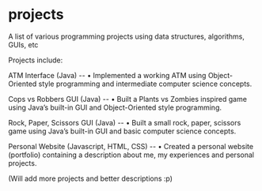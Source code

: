 # projects
A list of various programming projects using data structures, algorithms, GUIs, etc

Projects include:

ATM Interface (Java) --
  •	Implemented a working ATM using Object-Oriented style programming and intermediate computer science concepts.

Cops vs Robbers GUI (Java) --
  •	Built a Plants vs Zombies inspired game using Java’s built-in GUI and Object-Oriented style programming.

Rock, Paper, Scissors GUI (Java) --
  •	Built a small rock, paper, scissors game using Java’s built-in GUI and basic computer science concepts.
  
Personal Website (Javascript, HTML, CSS) --
  •	Created a personal website (portfolio) containing a description about me, my experiences and personal projects.
  
(Will add more projects and better descriptions :p)
